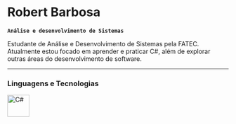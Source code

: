 # Robert Barbosa

**`Análise e desenvolvimento de Sistemas`**

Estudante de Análise e Desenvolvimento de Sistemas pela FATEC.
Atualmente estou focado em aprender e praticar C#, além de explorar outras áreas do desenvolvimento de software. 

---

### Linguagens e Tecnologias


<img 
    align="left" 
    alt="C#"
    title="C#" 
    width="50px" 
    style="padding-right: 10px;" 
    src="https://cdn.jsdelivr.net/gh/devicons/devicon@latest/icons/csharp/csharp-original.svg"
/>

